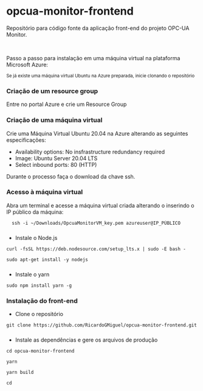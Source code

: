 # opcua-monitor-frontend

Repositório para código fonte da aplicação front-end do projeto OPC-UA Monitor.

<br>

Passo a passo para instalação em uma máquina virtual na plataforma Microsoft Azure:

<sub>Se já existe uma máquina virtual Ubuntu na Azure preparada, inicie clonando o repositório</sub>

### Criação de um resource group

Entre no portal Azure e crie um Resource Group

### Criação de uma máquina virtual

Crie uma Máquina Virtual Ubuntu 20.04 na Azure alterando as seguintes especificações:

- Availability options: No insfrastructure redundancy required
- Image: Ubuntu Server 20.04 LTS
- Select inbound ports: 80 (HTTP)

Durante o processo faça o download da chave ssh.

### Acesso à máquina virtual

Abra um terminal e acesse a máquina virtual criada alterando o inserindo o IP público da máquina:

```
  ssh -i ~/Downloads/OpcuaMonitorVM_key.pem azureuser@IP_PÙBLICO
```

###

- Instale o Node.js

```
curl -fsSL https://deb.nodesource.com/setup_lts.x | sudo -E bash -
```
```
sudo apt-get install -y nodejs
```
###

- Instale o yarn

```
sudo npm install yarn -g
```

### Instalação do front-end

- Clone o repositório

```
git clone https://github.com/RicardoGMiguel/opcua-monitor-frontend.git
```

###

- Instale as dependências e gere os arquivos de produção

```
cd opcua-monitor-frontend
```
```
yarn
```
```
yarn build
```
```
cd
```


